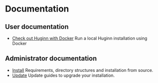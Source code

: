 # Documentation

## User documentation

- [Check out Huginn with Docker](./tobewritten.md) Run a local Huginn installation using Docker


## Administrator documentation

- [Install](install/README.md) Requirements, directory structures and installation from source.
- [Update](update/README.md) Update guides to upgrade your installation.
